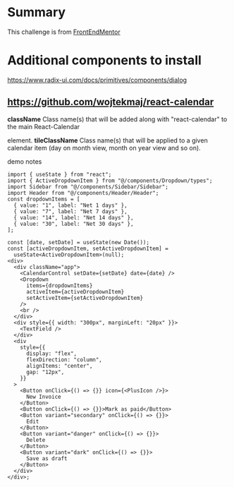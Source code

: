 # Summary

This challenge is from [FrontEndMentor](https://www.frontendmentor.io)

# Additional components to install

https://www.radix-ui.com/docs/primitives/components/dialog

## https://github.com/wojtekmaj/react-calendar

**className** Class name(s) that will be added along with "react-calendar" to the main React-Calendar <div> element.
**tileClassName** Class name(s) that will be applied to a given calendar item (day on month view, month on year view and so on).

demo notes

```tsx
import { useState } from "react";
import { ActiveDropdownItem } from "@/components/Dropdown/types";
import Sidebar from "@/components/Sidebar/Sidebar";
import Header from "@/components/Header/Header";
const dropdownItems = [
  { value: "1", label: "Net 1 days" },
  { value: "7", label: "Net 7 days" },
  { value: "14", label: "Net 14 days" },
  { value: "30", label: "Net 30 days" },
];

const [date, setDate] = useState(new Date());
const [activeDropdownItem, setActiveDropdownItem] =
  useState<ActiveDropdownItem>(null);
<div>
  <div className="app">
    <CalendarControl setDate={setDate} date={date} />
    <Dropdown
      items={dropdownItems}
      activeItem={activeDropdownItem}
      setActiveItem={setActiveDropdownItem}
    />
    <br />
  </div>
  <div style={{ width: "300px", marginLeft: "20px" }}>
    <TextField />
  </div>
  <div
    style={{
      display: "flex",
      flexDirection: "column",
      alignItems: "center",
      gap: "12px",
    }}
  >
    <Button onClick={() => {}} icon={<PlusIcon />}>
      New Invoice
    </Button>
    <Button onClick={() => {}}>Mark as paid</Button>
    <Button variant="secondary" onClick={() => {}}>
      Edit
    </Button>
    <Button variant="danger" onClick={() => {}}>
      Delete
    </Button>
    <Button variant="dark" onClick={() => {}}>
      Save as draft
    </Button>
  </div>
</div>;
```
